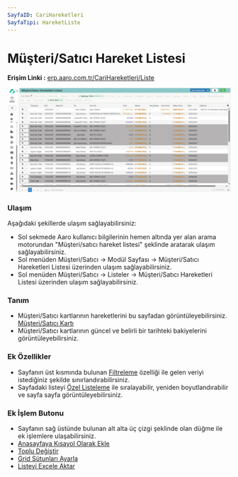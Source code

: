 ```yaml
---
SayfaID: CariHareketleri
SayfaTipi: HareketListe
---
```


# Müşteri/Satıcı Hareket Listesi

**Erişim Linki :** [erp.aaro.com.tr/CariHareketleri/Liste](https://erp.aaro.com.tr/CariHareketleri/Liste)

[![Image](../MusteriSatici/musterisaticihareketlerilistesi.png)](musterisaticihareketlerilistesi)

### Ulaşım 
Aşağıdaki şekillerde ulaşım sağlayabilirsiniz:

- Sol sekmede Aaro kullanıcı bilgilerinin hemen altında yer alan arama motorundan "Müşteri/satıcı hareket listesi" şeklinde aratarak ulaşım sağlayabilirsiniz.
- Sol menüden Müşteri/Satıcı -> Modül Sayfası -> Müşteri/Satıcı Hareketleri Listesi üzerinden ulaşım sağlayabilirsiniz. 
- Sol menüden Müşteri/Satıcı -> Listeler -> Müşteri/Satıcı Hareketleri Listesi üzerinden ulaşım sağlayabilirsiniz.

### Tanım 

- Müşteri/Satıcı kartlarının hareketlerini bu sayfadan görüntüleyebilirsiniz. [Müşteri/Satıcı Kartı](../MusteriSatici/MusteriSaticiKarti.md)
- Müşteri/Satıcı kartlarının güncel ve belirli bir tarihteki bakiyelerini görüntüleyebilirsiniz.

### Ek Özellikler 

- Sayfanın üst kısmında bulunan [Filtreleme](../TemelOzellikler/SayfaKisitlari.md) özelliği ile gelen veriyi istediğiniz şekilde sınırlandırabilirsiniz.
- Sayfadaki listeyi [Özel Listeleme](../TemelOzellikler/ListeNesnesi.md) ile sıralayabilir, yeniden boyutlandırabilir ve sayfa sayfa görüntüleyebilirsiniz.

### Ek İşlem Butonu

- Sayfanın sağ üstünde bulunan alt alta üç çizgi şeklinde olan düğme ile ek işlemlere ulaşabilirsiniz.
- [Anasayfaya Kısayol Olarak Ekle](../TemelOzellikler/KisaYollaraEkleme.md)
- [Toplu Değiştir](../TemelOzellikler/TopluDegistir.md)
- [Grid Sütunları Ayarla](../TemelOzellikler/GridSutunAyarlari.md)
- [Listeyi Excele Aktar](../TemelOzellikler/ListeyiExceleAktar.md)
